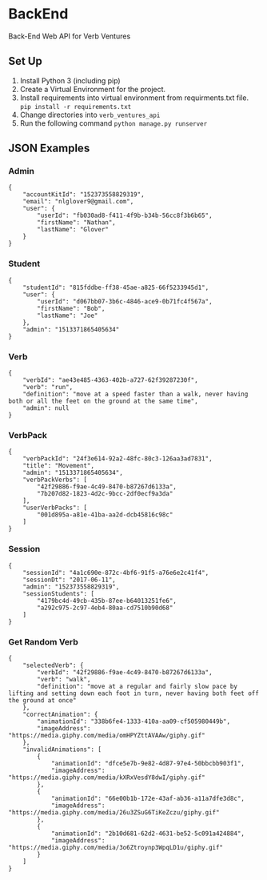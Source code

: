 # BackEnd
Back-End Web API for Verb Ventures

## Set Up
1. Install Python 3 (including pip)
2. Create a Virtual Environment for the project.
3. Install requirements into virtual environment from requirments.txt file. `pip install -r requirements.txt`
4. Change directories into `verb_ventures_api`
5. Run the following command `python manage.py runserver`


## JSON Examples

### Admin
```
{
    "accountKitId": "152373558829319",
    "email": "nlglover9@gmail.com",
    "user": {
        "userId": "fb030ad8-f411-4f9b-b34b-56cc8f3b6b65",
        "firstName": "Nathan",
        "lastName": "Glover"
    }
}
```

### Student
```
{
    "studentId": "815fddbe-ff38-45ae-a825-66f5233945d1",
    "user": {
        "userId": "d067bb07-3b6c-4846-ace9-0b71fc4f567a",
        "firstName": "Bob",
        "lastName": "Joe"
    },
    "admin": "1513371865405634"
}
```

### Verb
```
{
    "verbId": "ae43e485-4363-402b-a727-62f39287230f",
    "verb": "run",
    "definition": "move at a speed faster than a walk, never having both or all the feet on the ground at the same time",
    "admin": null
}
```

### VerbPack
```
{
    "verbPackId": "24f3e614-92a2-48fc-80c3-126aa3ad7831",
    "title": "Movement",
    "admin": "1513371865405634",
    "verbPackVerbs": [
        "42f29886-f9ae-4c49-8470-b87267d6133a",
        "7b207d82-1823-4d2c-9bcc-2df0ecf9a3da"
    ],
    "userVerbPacks": [
        "001d895a-a81e-41ba-aa2d-dcb45816c98c"
    ]
}
```

### Session
```
{
    "sessionId": "4a1c690e-872c-4bf6-91f5-a76e6e2c41f4",
    "sessionDt": "2017-06-11",
    "admin": "152373558829319",
    "sessionStudents": [
        "4179bc4d-49cb-435b-87ee-b64013251fe6",
        "a292c975-2c97-4eb4-80aa-cd7510b90d68"
    ]
}
```

### Get Random Verb
```
{
    "selectedVerb": {
        "verbId": "42f29886-f9ae-4c49-8470-b87267d6133a",
        "verb": "walk",
        "definition": "move at a regular and fairly slow pace by lifting and setting down each foot in turn, never having both feet off the ground at once"
    },
    "correctAnimation": {
        "animationId": "338b6fe4-1333-410a-aa09-cf505980449b",
        "imageAddress": "https://media.giphy.com/media/omHPYZttAVAAw/giphy.gif"
    },
    "invalidAnimations": [
        {
            "animationId": "dfce5e7b-9e82-4d87-97e4-50bbcbb903f1",
            "imageAddress": "https://media.giphy.com/media/kXRxVesdY8dwI/giphy.gif"
        },
        {
            "animationId": "66e00b1b-172e-43af-ab36-a11a7dfe3d8c",
            "imageAddress": "https://media.giphy.com/media/26u3ZSuG6TiKeZczu/giphy.gif"
        },
        {
            "animationId": "2b10d681-62d2-4631-be52-5c091a424884",
            "imageAddress": "https://media.giphy.com/media/3o6Ztroynp3WpqLD1u/giphy.gif"
        }
    ]
}
```
